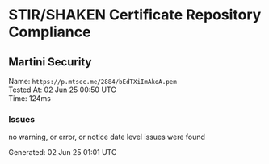 # STIR/SHAKEN Certificate Repository Compliance

## Martini Security

Name: `https://p.mtsec.me/2884/bEdTXiImAkoA.pem`\
Tested At: 02 Jun 25 00:50 UTC\
Time: 124ms

### Issues

no warning, or error, or notice date level issues were found

Generated: 02 Jun 25 01:01 UTC